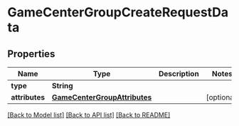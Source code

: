 # GameCenterGroupCreateRequestData

## Properties
Name | Type | Description | Notes
------------ | ------------- | ------------- | -------------
**type** | **String** |  | 
**attributes** | [**GameCenterGroupAttributes**](GameCenterGroupAttributes.md) |  | [optional] 

[[Back to Model list]](../README.md#documentation-for-models) [[Back to API list]](../README.md#documentation-for-api-endpoints) [[Back to README]](../README.md)


